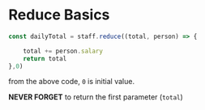 # Reduce Basics

``` js
const dailyTotal = staff.reduce((total, person) => {

    total += person.salary
    return total
},0)
```
from the above code, `0` is initial value.

**NEVER FORGET** to return the first parameter (`total`)